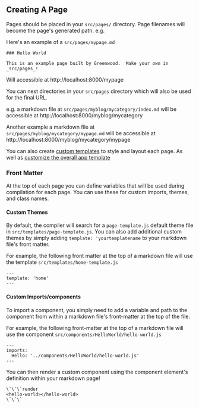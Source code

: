 ## Creating A Page

Pages should be placed in your `src/pages/` directory. Page filenames will become the page's generated path. e.g.

Here's an example of a `src/pages/mypage.md`
```render md
### Hello World

This is an example page built by Greenwood.  Make your own in _src/pages_!
```

Will accessible at http://localhost:8000/mypage

You can nest directories in your `src/pages` directory which will also be used for the final URL.

e.g. a markdown file at `src/pages/myblog/mycategory/index.md` will be accessible at http://localhost:8000/myblog/mycategory

Another example a markdown file at `src/pages/myblog/mycategory/mypage.md` will be accessible at http://localhost:8000/myblog/mycategory/mypage

You can also create [custom templates](#front-matter-template) to style and layout each page. As well as [customize the overall app template](#app-template)

### Front Matter

At the top of each page you can define variables that will be used during compilation for each page. You can use these for custom imports, themes, and class names.

#### Custom Themes

By default, the compiler will search for a `page-template.js` default theme file in `src/templates/page-template.js`. You can also add additional custom themes by simply adding  `template: 'yourtemplatename` to your markdown file's front matter.

For example, the following front matter at the top of a markdown file will use the template `src/templates/home-template.js`

```render md
---
template: 'home'
---
```



#### Custom Imports/components

To import a component, you simply need to add a variable and path to the component from within a markdown file's front-matter at the top of the file.

For example, the following front-matter at the top of a markdown file will use the component `src/components/HelloWorld/hello-world.js`

```render md
---
imports:
  Hello: '../components/HelloWorld/hello-world.js'
---
```

You can then render a custom component using the component element's definition within your markdown page!

`````render md
\`\`\`render
<hello-world></hello-world>
\`\`\`
`````
